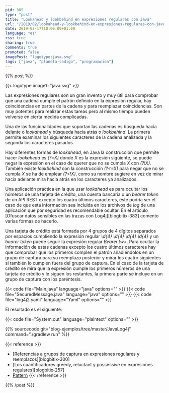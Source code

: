 ```yaml
---
pid: 385
type: "post"
title: "Lookahead y lookbehind en expresiones regulares con Java"
url: "/2019/02/lookahead-y-lookbehind-en-expresiones-regulares-con-java/"
date: 2019-02-17T10:00:00+01:00
language: "es"
rss: true
sharing: true
comments: true
promoted: false
imagePost: "logotype:java.svg"
tags: ["java", "planeta-codigo", "programacion"]
---
```


{{% post %}}

{{< logotype image1="java.svg" >}}

Las expresiones regulares son un gran invento y muy útil para comprobar que una cadena cumple el patrón definido en la expresión regular, hay coincidencias en partes de la cadena y para reemplazar coincidencias. Son muy potentes para realizar estas tareas pero al mismo tiempo pueden volverse en cierta medida complicadas.

Una de las funcionalidades que soportan las cadenas es búsqueda hacia delante o _lookahead_ y búsqueda hacia atrás o _lookbehind_. La primera permite examinar los siguientes caracteres de la cadena analizada y la segunda los caracteres pasados.

Hay diferentes formas de _lookahead_, en Java la construcción que permite hacer _lookahead_ es _(?=X)_ donde _X_ es la expresión siguiente, se puede negar la expresión en el caso de querer que no se cumpla _X_ con _(?!X)_. También existe _lookbehind_ con la construcción _(?<=X)_ para negar que no se cumpla _X_ se ha de emplear _(?<!X)_, como su nombre sugiere en vez de mirar hacia adelante mira hacia atrás en los caracteres ya analizados.

Una aplicación práctica en la que usar _lookahead_ es para ocultar los números de una tarjeta de crédito, una cuenta bancaria o un _bearer token_ de un API REST excepto los cuatro últimos caracteres, este podría ser el caso de que esta información sea incluida en los archivos de _log_ de una aplicación que por seguridad es recomendable ocultar. En el artículo [Ofuscar datos sensibles en las trazas con Log4j][blogbitix-383] comento varias formas de hacerlo.

Una tarjeta de crédito está formada por 4 grupos de 4 dígitos separados por espacios cumpliendo la expresión regular _\d{4} \d{4} \d{4} \d{4}_ y un _bearer token_ puede seguir la expresión regular _Bearer \w+_. Para ocultar la información de estas cadenas excepto los cuatro últimos caracteres hay que comprobar que los primeros complen el patrón añadiéndolos en un grupo de captura para su reemplazo posterior y mirar los cuatro siguientes si también lo cumplen fuera del grupo de captura. En el caso de la tarjeta de crédito se mira que la expresión cumple los primeros números de una tarjeta de crédito y le siguen los restantes, la primera parte se incluye en un grupo de captura con los paréntesis.

{{< code file="Main.java" language="java" options="" >}}
{{< code file="SecuredMessage.java" language="java" options="" >}}
{{< code file="log4j2.yaml" language="Yaml" options="" >}}

El resultado es el siguiente:

{{< code file="System.out" language="plaintext" options="" >}}

{{% sourcecode git="blog-ejemplos/tree/master/JavaLog4j" command="./gradlew run" %}}

{{< reference >}}
* [Referencias a grupos de captura en expresiones regulares y reemplazos][blogbitix-300]
* [Los cuantificadores greedy, reluctant y possessive en expresiones regulares][blogbitix-257]
* [Pattern](javadoc11:java.base/java/util/regex/Pattern.html)
{{< /reference >}}

{{% /post %}}
